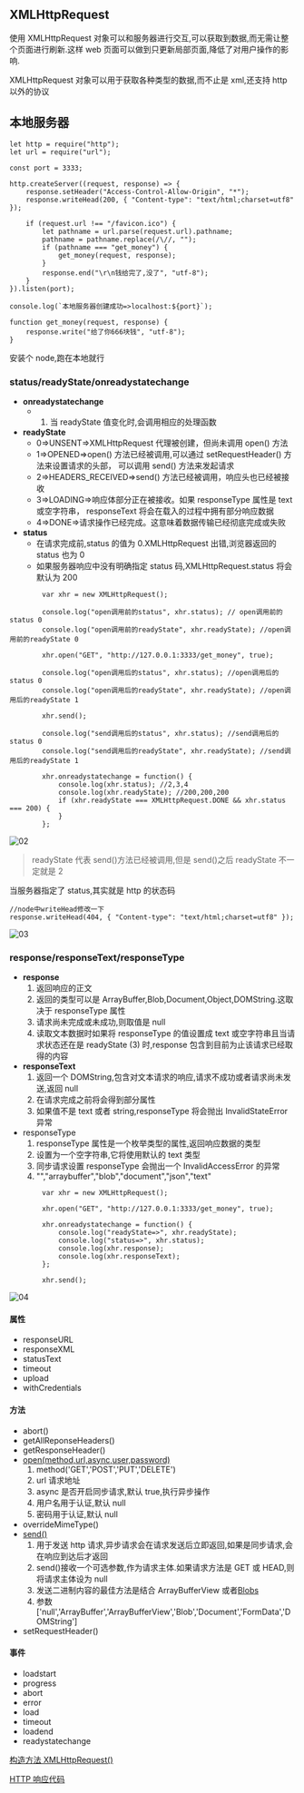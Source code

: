 ## XMLHttpRequest

使用 XMLHttpRequest 对象可以和服务器进行交互,可以获取到数据,而无需让整个页面进行刷新.这样 web 页面可以做到只更新局部页面,降低了对用户操作的影响.

XMLHttpRequest 对象可以用于获取各种类型的数据,而不止是 xml,还支持 http 以外的协议

## 本地服务器

```
let http = require("http");
let url = require("url");

const port = 3333;

http.createServer((request, response) => {
    response.setHeader("Access-Control-Allow-Origin", "*");
    response.writeHead(200, { "Content-type": "text/html;charset=utf8" });

    if (request.url !== "/favicon.ico") {
        let pathname = url.parse(request.url).pathname;
        pathname = pathname.replace(/\//, "");
        if (pathname === "get_money") {
            get_money(request, response);
        }
        response.end("\r\n钱给完了,没了", "utf-8");
    }
}).listen(port);

console.log(`本地服务器创建成功=>localhost:${port}`);

function get_money(request, response) {
    response.write("给了你666块钱", "utf-8");
}
```

安装个 node,跑在本地就行

### status/readyState/onreadystatechange

-   **onreadystatechange**
    -   1. 当 readyState 值变化时,会调用相应的处理函数
-   **readyState**
    -   0=>UNSENT=>XMLHttpRequest 代理被创建，但尚未调用 open() 方法
    -   1=>OPENED=>open() 方法已经被调用,可以通过 setRequestHeader() 方法来设置请求的头部， 可以调用 send() 方法来发起请求
    -   2=>HEADERS_RECEIVED=>send() 方法已经被调用，响应头也已经被接收
    -   3=>LOADING=>响应体部分正在被接收。如果 responseType 属性是 text 或空字符串， responseText 将会在载入的过程中拥有部分响应数据
    -   4=>DONE=>请求操作已经完成。这意味着数据传输已经彻底完成或失败
-   **status**
    -   在请求完成前,status 的值为 0.XMLHttpRequest 出错,浏览器返回的 status 也为 0
    -   如果服务器响应中没有明确指定 status 码,XMLHttpRequest.status 将会默认为 200

```
        var xhr = new XMLHttpRequest();

        console.log("open调用前的status", xhr.status); // open调用前的status 0
        console.log("open调用前的readyState", xhr.readyState); //open调用前的readyState 0

        xhr.open("GET", "http://127.0.0.1:3333/get_money", true);

        console.log("open调用后的status", xhr.status); //open调用后的status 0
        console.log("open调用后的readyState", xhr.readyState); //open调用后的readyState 1

        xhr.send();

        console.log("send调用后的status", xhr.status); //send调用后的status 0
        console.log("send调用后的readyState", xhr.readyState); //send调用后的readyState 1

        xhr.onreadystatechange = function() {
            console.log(xhr.status); //2,3,4
            console.log(xhr.readyState); //200,200,200
            if (xhr.readyState === XMLHttpRequest.DONE && xhr.status === 200) {
            }
        };
```

![02](https://github.com/easterCat/common_es6/blob/master/ajax/02.png?raw=true)

> readyState 代表 send()方法已经被调用,但是 send()之后 readyState 不一定就是 2

当服务器指定了 status,其实就是 http 的状态码

```
//node中writeHead修改一下
response.writeHead(404, { "Content-type": "text/html;charset=utf8" });
```

![03](https://github.com/easterCat/common_es6/blob/master/ajax/03.png?raw=true)

### response/responseText/responseType

-   **response**
    1. 返回响应的正文
    2. 返回的类型可以是 ArrayBuffer,Blob,Document,Object,DOMString.这取决于 responseType 属性
    3. 请求尚未完成或未成功,则取值是 null
    4. 读取文本数据时如果将 responseType 的值设置成 text 或空字符串且当请求状态还在是 readyState (3) 时,response 包含到目前为止该请求已经取得的内容
-   **responseText**
    1. 返回一个 DOMString,包含对文本请求的响应,请求不成功或者请求尚未发送,返回 null
    2. 在请求完成之前将会得到部分属性
    3. 如果值不是 text 或者 string,responseType 将会抛出 InvalidStateError 异常
-   responseType
    1. responseType 属性是一个枚举类型的属性,返回响应数据的类型
    2. 设置为一个空字符串,它将使用默认的 text 类型
    3. 同步请求设置 responseType 会抛出一个 InvalidAccessError 的异常
    4. "","arraybuffer","blob","document","json","text"

```
        var xhr = new XMLHttpRequest();

        xhr.open("GET", "http://127.0.0.1:3333/get_money", true);

        xhr.onreadystatechange = function() {
            console.log("readyState=>", xhr.readyState);
            console.log("status=>", xhr.status);
            console.log(xhr.response);
            console.log(xhr.responseText);
        };

        xhr.send();
```

![04](https://github.com/easterCat/common_es6/blob/master/ajax/04.png?raw=true)

#### 属性

-   responseURL
-   responseXML
-   statusText
-   timeout
-   upload
-   withCredentials

#### 方法

-   abort()
-   getAllReponseHeaders()
-   getResponseHeader()
-   [open(method,url,async,user,password)](https://developer.mozilla.org/zh-CN/docs/Web/API/XMLHttpRequest/open)
    1. method('GET','POST','PUT','DELETE')
    2. url 请求地址
    3. async 是否开启同步请求,默认 true,执行异步操作
    4. 用户名用于认证,默认 null
    5. 密码用于认证,默认 null
-   overrideMimeType()
-   [send()](https://developer.mozilla.org/zh-CN/docs/Web/API/XMLHttpRequest/send)
    1. 用于发送 http 请求,异步请求会在请求发送后立即返回,如果是同步请求,会在响应到达后才返回
    2. send()接收一个可选参数,作为请求主体.如果请求方法是 GET 或 HEAD,则将请求主体设为 null
    3. 发送二进制内容的最佳方法是结合 ArrayBufferView 或者[Blobs](https://developer.mozilla.org/en-US/docs/Web/API/Blob)
    4. 参数['null','ArrayBuffer','ArrayBufferView','Blob','Document','FormData','DOMString']
-   setRequestHeader()

#### 事件

-   loadstart
-   progress
-   abort
-   error
-   load
-   timeout
-   loadend
-   readystatechange

[构造方法 XMLHttpRequest()](https://developer.mozilla.org/zh-CN/docs/Web/API/XMLHttpRequest)

[HTTP 响应代码](https://developer.mozilla.org/en-US/docs/Web/HTTP/Status)
